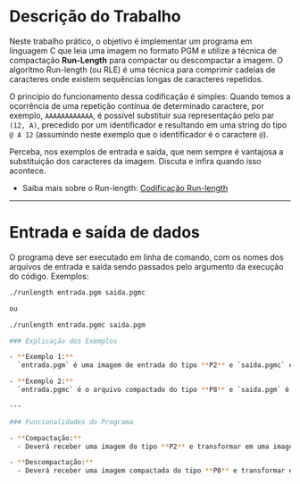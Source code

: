 # Descrição do Trabalho

Neste trabalho prático, o objetivo é implementar um programa em linguagem C que leia uma imagem no formato PGM e utilize a técnica de compactação **Run-Length** para compactar ou descompactar a imagem. O algoritmo Run-length (ou RLE) é uma técnica para comprimir cadeias de caracteres onde existem sequências longas de caracteres repetidos.  

O princípio do funcionamento dessa codificação é simples: Quando temos a ocorrência de uma repetição contínua de determinado caractere, por exemplo, `AAAAAAAAAAAA`, é possível substituir sua representação pelo par `(12, A)`, precedido por um identificador e resultando em uma string do tipo `@ A 12` (assumindo neste exemplo que o identificador é o caractere `@`).  

Perceba, nos exemplos de entrada e saída, que nem sempre é vantajosa a substituição dos caracteres da imagem. Discuta e infira quando isso acontece.

- Saiba mais sobre o Run-length: [Codificação Run-length](https://pt.wikipedia.org/wiki/Codifica%C3%A7%C3%A3o_run-length)

---

# Entrada e saída de dados

O programa deve ser executado em linha de comando, com os nomes dos arquivos de entrada e saída sendo passados pelo argumento da execução do código. Exemplos:

```bash
./runlength entrada.pgm saida.pgmc

ou

./runlength entrada.pgmc saida.pgm

### Explicação dos Exemplos

- **Exemplo 1:**  
  `entrada.pgm` é uma imagem de entrada do tipo **P2** e `saida.pgmc` é o arquivo compactado do tipo **P8**.

- **Exemplo 2:**  
  `entrada.pgmc` é o arquivo compactado do tipo **P8** e `saida.pgm` é o arquivo de imagem descompactado do tipo **P2**.

---

### Funcionalidades do Programa

- **Compactação:**  
  - Deverá receber uma imagem do tipo **P2** e transformar em uma imagem compactada do tipo **P8**.

- **Descompactação:**  
  - Deverá receber uma imagem compactada do tipo **P8** e transformar em uma imagem do tipo **P2**.
